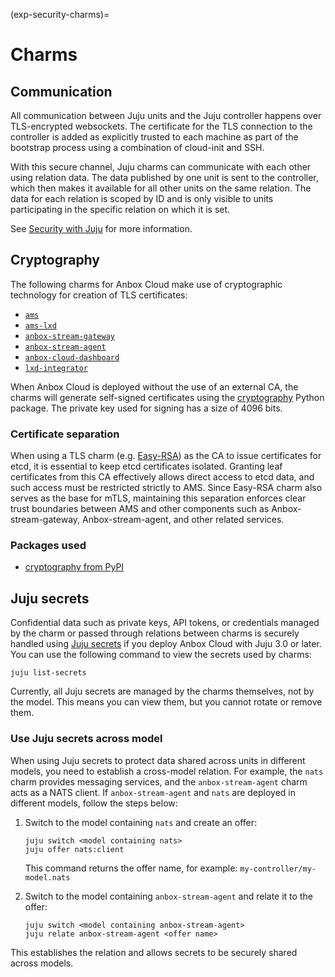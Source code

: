 (exp-security-charms)=
# Charms

## Communication

All communication between Juju units and the Juju controller happens over TLS-encrypted websockets. The certificate for the TLS connection to the controller is added as explicitly trusted to each machine as part of the bootstrap process using a combination of cloud-init and SSH.

With this secure channel, Juju charms can communicate with each other using relation data. The data published by one unit is sent to the controller, which then makes it available for all other units on the same relation. The data for each relation is scoped by ID and is only visible to units participating in the specific relation on which it is set.

See [Security with Juju](https://canonical-juju.readthedocs-hosted.com/en/latest/user/explanation/juju-security/) for more information.


## Cryptography

The following charms for Anbox Cloud make use of cryptographic technology for creation of TLS certificates:

* [`ams`](https://charmhub.io/ams)
* [`ams-lxd`](https://charmhub.io/ams-lxd)
* [`anbox-stream-gateway`](https://charmhub.io/anbox-stream-gateway)
* [`anbox-stream-agent`](https://charmhub.io/anbox-stream-agent)
* [`anbox-cloud-dashboard`](https://charmhub.io/anbox-cloud-dashboard)
* [`lxd-integrator`](https://charmhub.io/lxd-integrator)

When Anbox Cloud is deployed without the use of an external CA, the charms will generate self-signed certificates using the [cryptography](https://pypi.org/project/cryptography/) Python package. The private key used for signing has a size of 4096 bits.

### Certificate separation

When using a TLS charm (e.g. [Easy-RSA](https://charmhub.io/easyrsa)) as the CA to issue certificates for etcd, it is essential to keep etcd certificates isolated. Granting leaf certificates from this CA effectively allows direct access to etcd data, and such access must be restricted strictly to AMS. Since Easy-RSA charm also serves as the base for mTLS, maintaining this separation enforces clear trust boundaries between AMS and other components such as Anbox-stream-gateway, Anbox-stream-agent, and other related services.


### Packages used

* [cryptography from PyPI](https://pypi.org/project/cryptography/)

## Juju secrets

Confidential data such as private keys, API tokens, or credentials managed by the charm or passed through relations between charms is securely handled using [Juju secrets](https://documentation.ubuntu.com/juju/3.6/reference/secret/) if you deploy Anbox Cloud with Juju 3.0 or later. You can use the following command to view the secrets used by charms:

```
juju list-secrets
```

Currently, all Juju secrets are managed by the charms themselves, not by the model. This means you can view them, but you cannot rotate or remove them.

### Use Juju secrets across model

When using Juju secrets to protect data shared across units in different models, you need to establish a cross-model relation. For example, the `nats` charm provides messaging services, and the `anbox-stream-agent` charm acts as a NATS client. If `anbox-stream-agent` and `nats` are deployed in different models, follow the steps below:

1. Switch to the model containing `nats` and create an offer:

    ```
    juju switch <model containing nats>
    juju offer nats:client
    ```

    This command returns the offer name, for example: `my-controller/my-model.nats`
2. Switch to the model containing `anbox-stream-agent` and relate it to the offer:

    ```
    juju switch <model containing anbox-stream-agent>
    juju relate anbox-stream-agent <offer name>
    ```

This establishes the relation and allows secrets to be securely shared across models.
